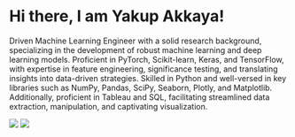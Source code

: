 # Hi there, I am Yakup Akkaya! 

Driven Machine Learning Engineer with a solid research background, specializing in the development of robust
machine learning and deep learning models. Proficient in PyTorch, Scikit-learn, Keras, and TensorFlow, with
expertise in feature engineering, significance testing, and translating insights into data-driven strategies.
Skilled in Python and well-versed in key libraries such as NumPy, Pandas, SciPy, Seaborn, Plotly, and
Matplotlib. Additionally, proficient in Tableau and SQL, facilitating streamlined data extraction, manipulation,
and captivating visualization.

[![](https://img.shields.io/badge/twitter-%231DA1F2.svg?&style=for-the-badge&logo=twitter&logoColor=white)](https://www.twitter.com/yakupakkaya_)
[![](https://img.shields.io/badge/linkedin-%230077B5.svg?&style=for-the-badge&logo=linkedin&logoColor=white)](https://www.linkedin.com/in/akkayayakup/)

<!--
**yakupakkaya/YakupAkkaya** is a ✨ _special_ ✨ repository because its `README.md` (this file) appears on your GitHub profile.

Here are some ideas to get you started:

- 🔭 I’m currently working on ...
- 🌱 I’m currently learning ...
- 👯 I’m looking to collaborate on ...
- 🤔 I’m looking for help with ...
- 💬 Ask me about ...
- 📫 How to reach me: ...
- 😄 Pronouns: ...
- ⚡ Fun fact: ...
-->
